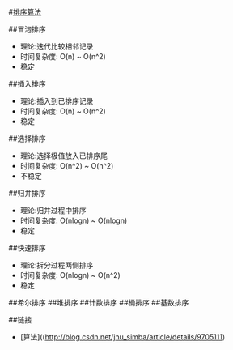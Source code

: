 #[排序算法](../code/sum_sort_algorithm.c)

##冒泡排序
* 理论:迭代比较相邻记录
* 时间复杂度: O(n) ~ O(n^2)
* 稳定

##插入排序
* 理论:插入到已排序记录
* 时间复杂度: O(n) ~ O(n^2)
* 稳定

##选择排序
* 理论:选择极值放入已排序尾
* 时间复杂度: O(n^2) ~ O(n^2)
* 不稳定

##归并排序
* 理论:归并过程中排序
* 时间复杂度: O(nlogn) ~ O(nlogn)
* 稳定

##快速排序
* 理论:拆分过程两侧排序
* 时间复杂度: O(nlogn) ~ O(n^2)
* 稳定

##希尔排序
##堆排序
##计数排序
##桶排序
##基数排序

##链接
* [算法]((http://blog.csdn.net/jnu_simba/article/details/9705111)
